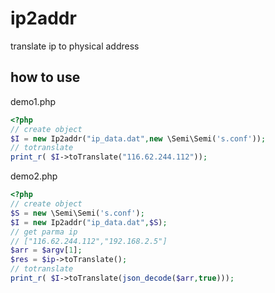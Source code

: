 # ip2addr
translate ip to physical address

## how to use

demo1.php
```php
<?php
// create object
$I = new Ip2addr("ip_data.dat",new \Semi\Semi('s.conf'));
// totranslate
print_r( $I->toTranslate("116.62.244.112"));
```

demo2.php
```php
<?php
// create object
$S = new \Semi\Semi('s.conf');
$I = new Ip2addr("ip_data.dat",$S);
// get parma ip
// ["116.62.244.112","192.168.2.5"]
$arr = $argv[1];    
$res = $ip->toTranslate();
// totranslate
print_r( $I->toTranslate(json_decode($arr,true)));
```




